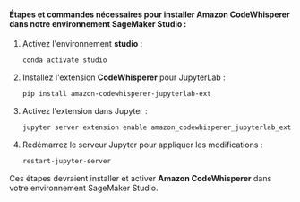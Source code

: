 #### Étapes et commandes nécessaires pour installer **Amazon CodeWhisperer** dans notre environnement SageMaker Studio :

1. Activez l'environnement **studio** :
   ```bash
   conda activate studio
   ```

2. Installez l'extension **CodeWhisperer** pour JupyterLab :
   ```bash
   pip install amazon-codewhisperer-jupyterlab-ext
   ```

3. Activez l'extension dans Jupyter :
   ```bash
   jupyter server extension enable amazon_codewhisperer_jupyterlab_ext
   ```

4. Redémarrez le serveur Jupyter pour appliquer les modifications :
   ```bash
   restart-jupyter-server
   ```

Ces étapes devraient installer et activer **Amazon CodeWhisperer** dans votre environnement SageMaker Studio.
